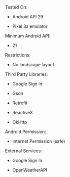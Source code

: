 Tested On:

  * Android API 29
  
  * Pixel 3a emulator

Minimum Android API:

  * 21
  
Restrictions:

  * No landscape layout

Third Party Libraries:

  * Google Sign In
  
  * Gson
  
  * Retrofit
  
  * ReactiveX
  
  * OkHttp
  
Android Permission:
  
  * Internet Permission (safe)
  
External Services:

  * Google Sign In
  
  * OpenWeatherAPI